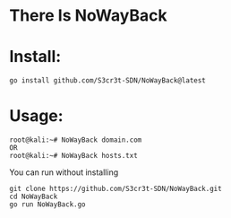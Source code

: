 # There Is NoWayBack

# Install:
```console
go install github.com/S3cr3t-SDN/NoWayBack@latest
```

# Usage:
```console
root@kali:~# NoWayBack domain.com
OR
root@kali:~# NoWayBack hosts.txt
```

You can run without installing
```console
git clone https://github.com/S3cr3t-SDN/NoWayBack.git
cd NoWayBack
go run NoWayBack.go
```
